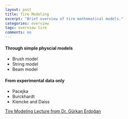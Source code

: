 ```yaml
---
layout: post
title: Tire Modeling
excerpt: "Brief overview of tire mathematical models."
categories: overview
tags: overview tire
comments: no
---
```


#### Through simple physcial models
- Brush model
- String model
- Beam model

#### From experimental data only
- Pacejka
- Burckhardt
- Kiencke and Daiss

[Tire Modeling Lecture from Dr. Gürkan Erdoğan](http://www.menet.umn.edu/~gurkan/Tire%20Modeling%20%20Lecture.pdf)